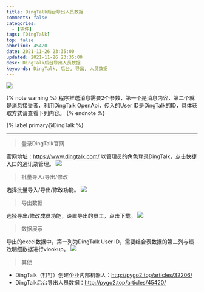 ```yaml
---
title: DingTalk后台导出人员数据
comments: false
categories:
  - [软件]
tags: [DingTalk]
top: false
abbrlink: 45420
date: 2021-11-26 23:35:00
updated: 2021-11-26 23:35:00
desc: DingTalk后台导出人员数据
keywords: DingTalk, 后台, 导出, 人员数据
---
```


![](/images/article_dingding.jpeg)


{% note warning %}
程序推送消息需要2个参数，第一个是消息内容，第二个就是消息接受者，利用DingTalk OpenApi，传入的User ID是DingTalk的ID，具体获取方式请查看下列内容。
{% endnote %}

{% label primary@DingTalk %}

<!--more-->
<hr />

> 登录DingTalk官网

官网地址：https://www.dingtalk.com/
以管理员的角色登录DingTalk，点击快捷入口的通讯录管理。
![](1.png)

> 批量导入/导出/修改

选择批量导入/导出/修改功能。
![](2.png)

> 导出数据

选择导出/修改成员功能，设置导出的员工，点击下载。
![](3.png)

> 数据展示

导出的excel数据中，第一列为DingTalk User ID，需要结合表数据的第二列与绩效明细数据进行vlookup。
![](4.png)

> 其他

- DingTalk（钉钉）创建企业内部机器人：http://pygo2.top/articles/32206/
- DingTalk后台导出人员数据：http://pygo2.top/articles/45420/
